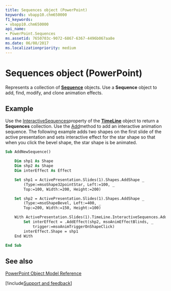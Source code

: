 ```yaml
---
title: Sequences object (PowerPoint)
keywords: vbapp10.chm650000
f1_keywords:
- vbapp10.chm650000
api_name:
- PowerPoint.Sequences
ms.assetid: 7650703c-9072-6867-6367-4496b067aa8e
ms.date: 06/08/2017
ms.localizationpriority: medium
---
```



# Sequences object (PowerPoint)

Represents a collection of **[Sequence](PowerPoint.Sequence.md)** objects. Use a **Sequence** object to add, find, modify, and clone animation effects.


## Example

Use the [InteractiveSequences](PowerPoint.TimeLine.InteractiveSequences.md)property of the **[TimeLine](PowerPoint.TimeLine.md)** object to return a **Sequences** collection. Use the [Add](PowerPoint.Sequences.Add.md)method to add an interactive animation sequence. The following example adds two shapes on the first slide of the active presentation and sets interactive effect for the star shape so that when you click the bevel shape, the star shape is be animated.


```vb
Sub AddNewSequence()

    Dim shp1 As Shape
    Dim shp2 As Shape
    Dim interEffect As Effect

    Set shp1 = ActivePresentation.Slides(1).Shapes.AddShape _
        (Type:=msoShape32pointStar, Left:=100, _
        Top:=100, Width:=200, Height:=200)

    Set shp2 = ActivePresentation.Slides(1).Shapes.AddShape _
        (Type:=msoShapeBevel, Left:=400, _
        Top:=200, Width:=150, Height:=100)

    With ActivePresentation.Slides(1).TimeLine.InteractiveSequences.Add(1)
        Set interEffect = .AddEffect(shp2, msoAnimEffectBlinds, _
            trigger:=msoAnimTriggerOnShapeClick)
        interEffect.Shape = shp1
    End With

End Sub
```


## See also


[PowerPoint Object Model Reference](overview/PowerPoint/object-model.md)

[!include[Support and feedback](~/includes/feedback-boilerplate.md)]

